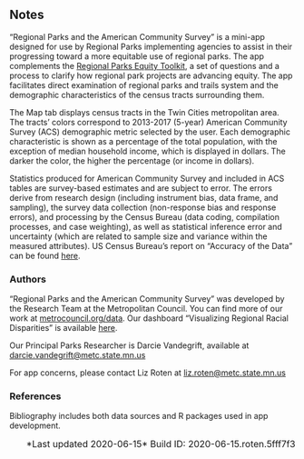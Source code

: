 
## Notes

“Regional Parks and the American Community Survey” is a mini-app
designed for use by Regional Parks implementing agencies to assist in
their progressing toward a more equitable use of regional parks. The app
complements the [Regional Parks Equity
Toolkit](https://metrocouncil.org/parks/Planning/Parks-Equity-Toolkit.aspx),
a set of questions and a process to clarify how regional park projects
are advancing equity. The app facilitates direct examination of regional
parks and trails system and the demographic characteristics of the
census tracts surrounding them.

The Map tab displays census tracts in the Twin Cities metropolitan area.
The tracts’ colors correspond to 2013-2017 (5-year) American Community
Survey (ACS) demographic metric selected by the user. Each demographic
characteristic is shown as a percentage of the total population, with
the exception of median household income, which is displayed in dollars.
The darker the color, the higher the percentage (or income in dollars).

Statistics produced for American Community Survey and included in ACS
tables are survey-based estimates and are subject to error. The errors
derive from research design (including instrument bias, data frame, and
sampling), the survey data collection (non-response bias and response
errors), and processing by the Census Bureau (data coding, compilation
processes, and case weighting), as well as statistical inference error
and uncertainty (which are related to sample size and variance within
the measured attributes). US Census Bureau’s report on “Accuracy of the
Data” can be found
[here](https://www2.census.gov/programs-surveys/acs/tech_docs/accuracy/MultiyearACSAccuracyofData2017.pdf?#).

### Authors

“Regional Parks and the American Community Survey” was developed by the
Research Team at the Metropolitan Council. You can find more of our work
at [metrocouncil.org/data](https://metrocouncil.org/data). Our dashboard
“Visualizing Regional Racial Disparities” is available
[here](https://metrocouncil.org/Data-and-Maps/Data/Reports-Resources/Featured-Visualization/Visualizing-Regional-Racial-Disparities.aspx?source=child).

Our Principal Parks Researcher is Darcie Vandegrift, available at
<darcie.vandegrift@metc.state.mn.us>

For app concerns, please contact Liz Roten at
[liz.roten@metc.state.mn.us](mailto:elizabeth.roten@metc.state.mn.us)

### References

Bibliography includes both data sources and R packages used in app
development.

<right style="font-size: 1rem; text-align: right; display: block;">
*Last updated 2020-06-15*  
Build ID: 2020-06-15.roten.5fff7f3  
</right>
